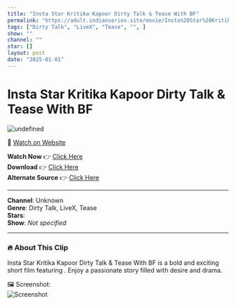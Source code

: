 ```yaml
---
title: "Insta Star Kritika Kapoor Dirty Talk & Tease With BF"
permalink: "https://adult.indianseries.site/movie/Insta%20Star%20Kritika%20Kapoor%20Dirty%20Talk%20%26%20Tease%20With%20BF"
tags: ["Dirty Talk", "LiveX", "Tease", "", ]
show: ""
channel: ""
star: []
layout: post
date: "2025-01-01"
---
```


# Insta Star Kritika Kapoor Dirty Talk & Tease With BF

![undefined](https://desisins.com/wp-content/uploads/2024/09/Insta-Star-Kritika-Kapoor-DesiSins.com_.jpg)

🔗 [Watch on Website](https://adult.indianseries.site/movie/Insta%20Star%20Kritika%20Kapoor%20Dirty%20Talk%20%26%20Tease%20With%20BF)

**Watch Now** 👉 [Click Here](https://adult.indianseries.site/movie/Insta%20Star%20Kritika%20Kapoor%20Dirty%20Talk%20%26%20Tease%20With%20BF)  
**Download** 👉 [Click Here](https://adult.indianseries.site/movie/Insta%20Star%20Kritika%20Kapoor%20Dirty%20Talk%20%26%20Tease%20With%20BF)  
**Alternate Source** 👉 [Click Here](https://adult.indianseries.site/movie/Insta%20Star%20Kritika%20Kapoor%20Dirty%20Talk%20%26%20Tease%20With%20BF)

---

**Channel**: Unknown  
**Genre**: Dirty Talk, LiveX, Tease  
**Stars**:   
**Show**: *Not specified*

---

### 🔥 About This Clip

Insta Star Kritika Kapoor Dirty Talk & Tease With BF is a bold and exciting short film featuring . Enjoy a passionate story filled with desire and drama.
 
🖼️ Screenshot:  
![Screenshot](https://desisins.com/wp-content/uploads/2024/09/Insta-Star-Kritika-Kapoor-DesiSins.com_.jpg)

